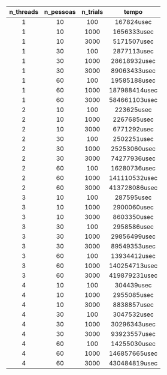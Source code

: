 |n_threads|n_pessoas|n_trials|tempo|
|:---:|:---:|:---:|:---:|
|1|10|100|167824usec|
|1|10|1000|1656333usec|
|1|10|3000|5171507usec|
|1|30|100|2877113usec|
|1|30|1000|28618932usec|
|1|30|3000|89063433usec|
|1|60|100|19585188usec|
|1|60|1000|187988414usec|
|1|60|3000|584661103usec|
|2|10|100|223625usec|
|2|10|1000|2267685usec|
|2|10|3000|6771292usec|
|2|30|100|2502251usec|
|2|30|1000|25253060usec|
|2|30|3000|74277936usec|
|2|60|100|16280736usec|
|2|60|1000|141110532usec|
|2|60|3000|413728086usec|
|3|10|100|287595usec|
|3|10|1000|2900060usec|
|3|10|3000|8603350usec|
|3|30|100|2958586usec|
|3|30|1000|29856499usec|
|3|30|3000|89549353usec|
|3|60|100|13934412usec|
|3|60|1000|140254713usec|
|3|60|3000|419879231usec|
|4|10|100|304439usec|
|4|10|1000|2955085usec|
|4|10|3000|8838857usec|
|4|30|100|3047532usec|
|4|30|1000|30296343usec|
|4|30|3000|93923557usec|
|4|60|100|14255030usec|
|4|60|1000|146857665usec|
|4|60|3000|430484819usec|
